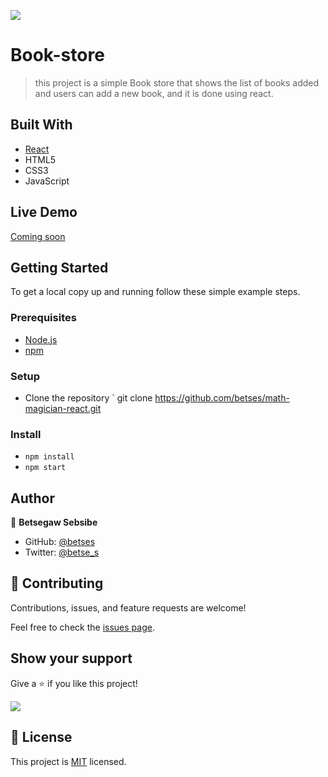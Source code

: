 ![](https://img.shields.io/badge/Book-store-v1.0.0-blue.svg)

# Book-store

> this project is a simple Book store that shows the list of books added and users can add a new book, and it is done using react.

## Built With

- [React](https://reactjs.org/)
- HTML5
- CSS3
- JavaScript

## Live Demo

[Coming soon]("#")

## Getting Started

To get a local copy up and running follow these simple example steps.

### Prerequisites

- [Node.js](https://nodejs.org/)
- [npm](https://www.npmjs.com/)

### Setup

- Clone the repository ` git clone https://github.com/betses/math-magician-react.git

### Install

- `npm install`
- `npm start`

## Author

👤 **Betsegaw Sebsibe**

- GitHub: [@betses](https://github.com/betses)
- Twitter: [@betse_s](https://twitter.com/betse_s)

## 🤝 Contributing

Contributions, issues, and feature requests are welcome!

Feel free to check the [issues page](../../issues/).

## Show your support

Give a ⭐️ if you like this project!

![](https://img.shields.io/badge/stars-0.0.1-brightgreen.svg)

## 📝 License

This project is [MIT](./MIT.md) licensed.
